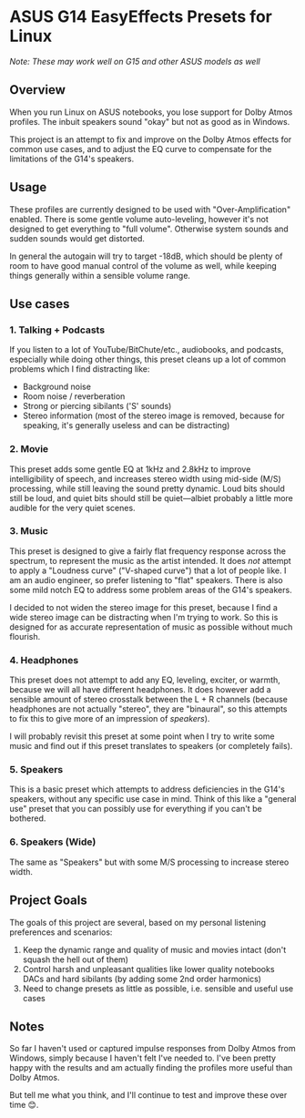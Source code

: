# ASUS G14 EasyEffects Presets for Linux

*Note: These may work well on G15 and other ASUS models as well*

## Overview

When you run Linux on ASUS notebooks, you lose support for Dolby Atmos profiles. The inbuit speakers sound "okay" but not as good as in Windows.

This project is an attempt to fix and improve on the Dolby Atmos effects for common use cases, and to adjust the EQ curve to compensate for the limitations of the G14's speakers.

## Usage

These profiles are currently designed to be used with "Over-Amplification" enabled. There is some gentle volume auto-leveling, however it's not designed to get everything to "full volume". Otherwise system sounds and sudden sounds would get distorted.

In general the autogain will try to target -18dB, which should be plenty of room to have good manual control of the volume as well, while keeping things generally within a sensible volume range.

## Use cases

### 1. Talking + Podcasts

If you listen to a lot of YouTube/BitChute/etc., audiobooks, and podcasts, especially while doing other things, this preset cleans up a lot of common problems which I find distracting like:
-  Background noise
-  Room noise / reverberation
-  Strong or piercing sibilants ('S' sounds)
-  Stereo information (most of the stereo image is removed, because for speaking, it's generally useless and can be distracting)

### 2. Movie

This preset adds some gentle EQ at 1kHz and 2.8kHz to improve intelligibility of speech, and increases stereo width using mid-side (M/S) processing, while still leaving the sound pretty dynamic. Loud bits should still be loud, and quiet bits should still be quiet—albiet probably a little more audible for the very quiet scenes.

### 3. Music

This preset is designed to give a fairly flat frequency response across the spectrum, to represent the music as the artist intended. It does *not* attempt to apply a "Loudness curve" ("V-shaped curve") that a lot of people like. I am an audio engineer, so prefer listening to "flat" speakers. There is also some mild notch EQ to address some problem areas of the G14's speakers.

I decided to not widen the stereo image for this preset, because I find a wide stereo image can be distracting when I'm trying to work. So this is designed for as accurate representation of music as possible without much flourish.

### 4. Headphones

This preset does not attempt to add any EQ, leveling, exciter, or warmth, because we will all have different headphones. It does however add a sensible amount of stereo crosstalk between the L + R channels (because headphones are not actually "stereo", they are "binaural", so this attempts to fix this to give more of an impression of *speakers*).

I will probably revisit this preset at some point when I try to write some music and find out if this preset translates to speakers (or completely fails).

### 5. Speakers

This is a basic preset which attempts to address deficiencies in the G14's speakers, without any specific use case in mind. Think of this like a "general use" preset that you can possibly use for everything if you can't be bothered.

### 6. Speakers (Wide)

The same as "Speakers" but with some M/S processing to increase stereo width.

## Project Goals

The goals of this project are several, based on my personal listening preferences and scenarios:

1. Keep the dynamic range and quality of music and movies intact (don't squash the hell out of them)
2. Control harsh and unpleasant qualities like lower quality notebooks DACs and hard sibilants (by adding some 2nd order harmonics)
3. Need to change presets as little as possible, i.e. sensible and useful use cases

## Notes

So far I haven't used or captured impulse responses from Dolby Atmos from Windows, simply because I haven't felt I've needed to. I've been pretty happy with the results and am actually finding the profiles more useful than Dolby Atmos.

But tell me what you think, and I'll continue to test and improve these over time 😊.
